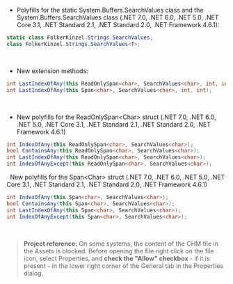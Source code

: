 ﻿

- Polyfills for the static System.Buffers.SearchValues class and the System.Buffers.SearchValues<char> class (.NET 7.0, .NET 6.0, .NET 5.0, .NET Core 3.1, .NET Standard 2.1, .NET Standard 2.0, .NET Framework 4.6.1):
```csharp
static class FolkerKinzel.Strings.SearchValues;
class FolkerKinzel.Strings.SearchValues<T>;
```
&nbsp;
- New extension methods:
```csharp
int LastIndexOfAny(this ReadOnlySpan<char>, SearchValues<char>, int, int);
int LastIndexOfAny(this Span<char>, SearchValues<char>, int, int);
```
&nbsp;
- New polyfills for the ReadOnlySpan&lt;Char&gt; struct (.NET 7.0, .NET 6.0, .NET 5.0, .NET Core 3.1, .NET Standard 2.1, .NET Standard 2.0, .NET Framework 4.6.1)
```csharp
int IndexOfAny(this ReadOnlySpan<char>, SearchValues<char>);
bool ContainsAny(this ReadOnlySpan<char>, SearchValues<char>);
int LastIndexOfAny(this ReadOnlySpan<char>, SearchValues<char>);
int IndexOfAnyExcept(this ReadOnlySpan<char>, SearchValues<char>);
```
&nbsp;
New polyfills for the Span&lt;Char&gt; struct (.NET 7.0, .NET 6.0, .NET 5.0, .NET Core 3.1, .NET Standard 2.1, .NET Standard 2.0, .NET Framework 4.6.1)
```csharp
int IndexOfAny(this Span<char>, SearchValues<char>);
bool ContainsAny(this Span<char>, SearchValues<char>);
int LastIndexOfAny(this Span<char>, SearchValues<char>);
int IndexOfAnyExcept(this Span<char>, SearchValues<char>);
```
&nbsp;
> **Project reference:** On some systems, the content of the CHM file in the Assets is blocked. Before opening the file right click on the file icon, select Properties, and **check the "Allow" checkbox** - if it is present - in the lower right corner of the General tab in the Properties dialog.